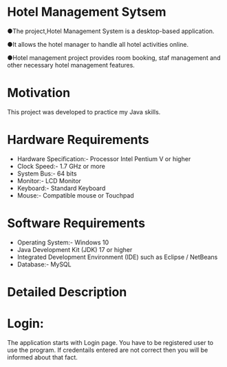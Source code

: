# Hotel Management Sytsem
●The project,Hotel Management System is a desktop-based application.

●It allows the hotel manager to handle all hotel activities online.

●Hotel management project provides room booking, staf management and other necessary hotel management features.

# Motivation
This project was developed to practice my Java skills.

# Hardware Requirements
- Hardware Specification:- Processor Intel Pentium V or higher
- Clock Speed:- 1.7 GHz or more
- System Bus:- 64 bits
- Monitor:- LCD Monitor
- Keyboard:- Standard Keyboard
- Mouse:- Compatible mouse or Touchpad
# Software Requirements
- Operating System:- Windows 10
- Java Development Kit (JDK) 17 or higher
- Integrated Development Environment (IDE) such as Eclipse / NetBeans
- Database:- MySQL
# Detailed Description
# Login:
The application starts with Login page. You have to be registered user to use the program.
If credentails entered are not correct then you will be informed about that fact.


